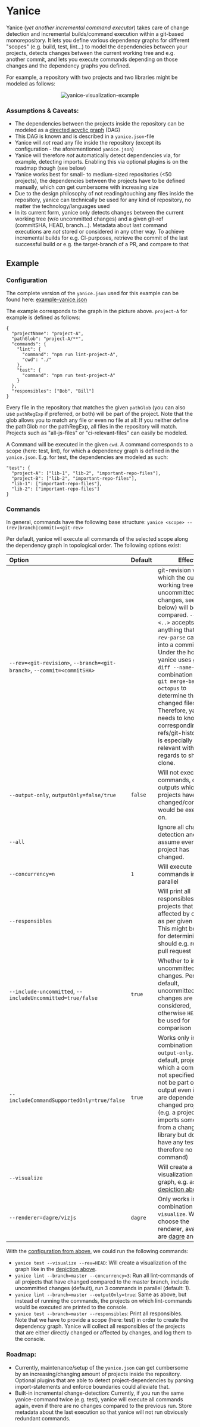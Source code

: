 # Yanice

Yanice (_yet another incremental command executor_) takes care of change detection and incremental builds/command execution within a git-based monorepository.
It lets you define various dependency graphs for different "scopes" (e.g. build, test, lint...) to model the dependencies between your projects,
detects changes between the current working tree and e.g. another commit, and lets you execute commands depending on those changes and the dependency graphs you defined.

For example, a repository with two projects and two libraries might be modeled as follows:

<p align="center">
  <img alt="yanice-visualization-example" src="https://raw.githubusercontent.com/abuob/yanice/master/resources/yanice-visualize-example.png">
</p>

### Assumptions & Caveats:
* The dependencies between the projects inside the repository can be modeled as a [directed acyclic graph](https://en.wikipedia.org/wiki/Directed_acyclic_graph) (DAG)
* This DAG is known and is described in a `yanice.json`-file
* Yanice will _not_ read any file inside the repository (except its configuration - the aforementioned `yanice.json`)
* Yanice will therefore _not_ automatically detect dependencies via, for example, detecting imports. Enabling this via optional plugins is on the roadmap though (see below)
* Yanice works best for small- to medium-sized repositories (<50 projects), the dependencies between the projects have to be defined manually, 
which _can_ get cumbersome with increasing size
* Due to the design philosophy of not reading/touching any files inside the repository, 
yanice can technically be used for any kind of repository, no matter the technology/languages used
* In its current form, yanice only detects changes between the current working tree (w/o uncommitted changes) and a given git-ref (commitSHA, HEAD, branch...). 
Metadata about last command executions are _not_ stored or considered in any other way. To achieve incremental builds for e.g. CI-purposes, retrieve the commit of the last successful build or e.g. the target-branch of a PR, and compare to that


## Example
### Configuration
The complete version of the `yanice.json` used for this example can be found here: [example-yanice.json](https://github.com/abuob/yanice/blob/master/src/__fixtures/readme-example-yanice.json)

The example corresponds to the graph in the picture above. `project-A` for example is defined as follows:

```
{
  "projectName": "project-A",
  "pathGlob": "project-A/**",
  "commands": {
    "lint": {
      "command": "npm run lint-project-A",
      "cwd": "./"
    },
    "test": {
      "command": "npm run test-project-A"
    }
  },
  "responsibles": ["Bob", "Bill"]
}
```
Every file in the repository that matches the given `pathGlob` (you can also use `pathRegExp` if preferred, or both) will be part of the project.
Note that the glob allows you to match any file or even no file at all: If you neither define the pathGlob nor the pathRegExp,
all files in the repository will match. Projects such as "all-js-files" or "ci-relevant-files" can easily be modeled.

A Command will be executed in the given `cwd`. A command corresponds to a scope (here: test, lint), for which a dependency graph is defined in the `yanice.json`. E.g. for test, the dependencies
are modeled as such: 

```
"test": {
  "project-A": ["lib-1", "lib-2", "important-repo-files"],
  "project-B": ["lib-2", "important-repo-files"],
  "lib-1": ["important-repo-files"],
  "lib-2": ["important-repo-files"]
}
```

### Commands
In general, commands have the following base structure: `yanice <scope> --(rev|branch|commit)=<git-rev>`

Per default, yanice will execute all commands of the selected scope along the dependency graph in topological order. The following options exist:

| Option  | Default | Effect |
| :------------------------------------ |----------| ------------- |
| `--rev=<git-revision>`, `--branch=<git-branch>`, `--commit=<commitSHA>` | | git-revision with which the current working tree (w/o uncommitted changes, see below) will be compared. `--rev=<..>` accepts anything that `git rev-parse` can turn into a commit-SHA. Under the hood, yanice uses `git diff --name-only` in combination with `git merge-base --octopus` to determine the changed files. Therefore, yanice needs to know the corresponding refs/git-history, this is especially relevant with regards to shallow-clone.  |
| `--output-only`, `outputOnly=false/true` | `false` | Will not execute the commands, only outputs which projects have changed/commands would be executed on.  |
| `--all` |  | Ignore all change detection and just assume every project has changed.|
| `--concurrency=n` | `1` | Will execute `n` commands in parallel |
| `--responsibles` | | Will print all responsibles of all projects that are affected by changes as per given scope. This might be useful for determining who should e.g. review a pull request |
| `--include-uncommitted`, `--includeUncommitted=true/false` | `true` | Whether to include uncommitted changes. Per default, uncommitted changes are considered, otherwise `HEAD` will be used for comparison|
| `--includeCommandSupportedOnly=true/false` | `true` | Works only in combination with `--output-only`. Per default, projects for which a command is not specified will not be part of the output even if they are dependents of a changed project (e.g. a project that imports something from a changed library but does not have any tests and therefore no test-command)|
| `--visualize` | | Will create a visualization of the graph, e.g. as in the [depiction above](https://raw.githubusercontent.com/abuob/yanice/master/resources/yanice-visualize-example.png)|
| `--renderer=dagre/vizjs` | `dagre` | Only works in combination with `--visualize`. Will choose the renderer, available are [dagre](https://github.com/dagrejs/dagre) and [vizjs](https://github.com/mdaines/viz.js). |



With the [configuration from above](https://github.com/abuob/yanice/blob/master/src/__fixtures/readme-example-yanice.json), we could run the following commands:
* `yanice test --visualize --rev=HEAD`: Will create a visualization of the graph like in the [depiction above](https://raw.githubusercontent.com/abuob/yanice/master/resources/yanice-visualize-example.png).
* `yanice lint --branch=master --concurrency=3`: Run all lint-commands of all projects that have changed compared to the master branch,
include uncommitted changes (default), run 3 commands in parallel (default: 1).
* `yanice lint --branch=master --outputOnly=true`: Same as above, but instead of running the commands, the projects
on which lint-commands would be executed are printed to the console. 
* `yanice test --branch=master --responsibles`: Print all responsibles. Note that we have to provide a scope (here: test)
in order to create the dependency graph. 
Yanice will collect all responsibles of the projects that are either directly changed or affected by changes, and log them to the console.

### Roadmap:
* Currently, maintenance/setup of the `yanice.json` can get cumbersome by an increasing/changing amount of projects inside the repository. Optional plugins that are able to detect project-dependencies
by parsing import-statements and enforce boundaries could alleviate that.
* Built-in incremental change-detection: Currently, if you run the same yanice-command twice (e.g. test), yanice will execute all commands again, even if there are no changes
compared to the previous run. Store metadata about the last execution so that yanice will not run obviously redundant commands.
